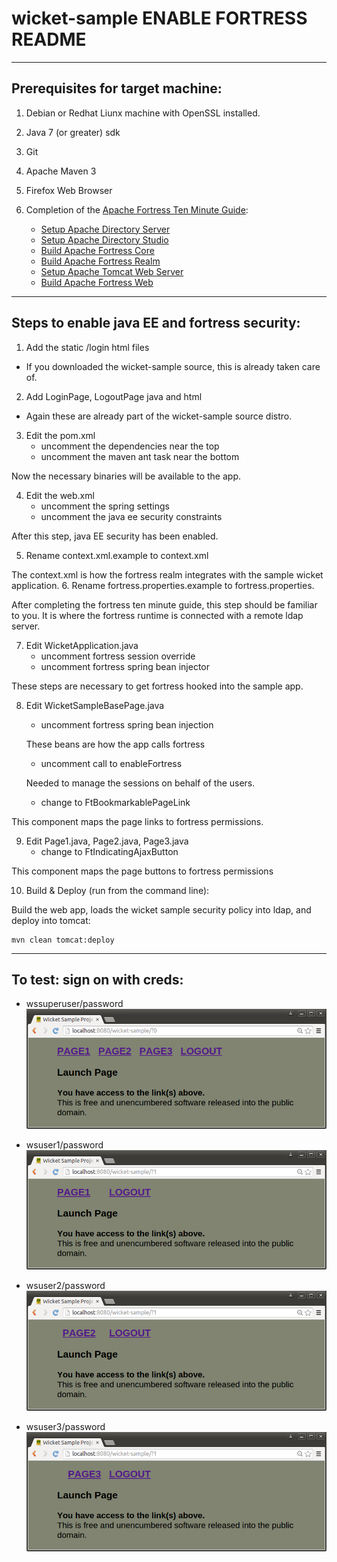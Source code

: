 # wicket-sample ENABLE FORTRESS README
-------------------------------------------------------------------------------

## Prerequisites for target machine:
1. Debian or Redhat Liunx machine with OpenSSL installed.

2. Java 7 (or greater) sdk

3. Git

4. Apache Maven 3

5. Firefox Web Browser

6. Completion of the [Apache Fortress Ten Minute Guide](http://symas.com/javadocs/apache-fortress-core/org/apache/directory/fortress/core/doc-files/ten-minute-guide.html):
    * [Setup Apache Directory Server](http://symas.com/javadocs/apache-fortress-core/org/apache/directory/fortress/core/doc-files/apache-directory-server.html)
    * [Setup Apache Directory Studio](http://symas.com/javadocs/apache-fortress-core/org/apache/directory/fortress/core/doc-files/apache-directory-studio.html)
    * [Build Apache Fortress Core](http://symas.com/javadocs/apac1he-fortress-core/org/apache/directory/fortress/core/doc-files/apache-fortress-core.html)
    * [Build Apache Fortress Realm](http://symas.com/javadocs/apache-fortress-core/org/apache/directory/fortress/core/doc-files/apache-fortress-realm.html)
    * [Setup Apache Tomcat Web Server](http://symas.com/javadocs/apache-fortress-core/org/apache/directory/fortress/core/doc-files/apache-tomcat.html)
    * [Build Apache Fortress Web](http://symas.com/javadocs/apache-fortress-core/org/apache/directory/fortress/core/doc-files/apache-fortress-web.html)

-------------------------------------------------------------------------------

## Steps to enable java EE and fortress security:

1. Add the static /login html files

 * If you downloaded the wicket-sample source, this is already taken care of.

2. Add LoginPage, LogoutPage java and html

 * Again these are already part of the wicket-sample source distro.

3. Edit the pom.xml
    * uncomment the dependencies near the top
    * uncomment the maven ant task near the bottom

 Now the necessary binaries will be available to the app.

4. Edit the web.xml
    * uncomment the spring settings
    * uncomment the java ee security constraints

 After this step, java EE security has been enabled.

5. Rename context.xml.example to context.xml

 The context.xml is how the fortress realm integrates with the sample wicket application.
6. Rename fortress.properties.example to fortress.properties.

 After completing the fortress ten minute guide, this step should be familiar to you.  It is where the fortress runtime is connected with a remote ldap server.

7. Edit WicketApplication.java
    * uncomment fortress session override
    * uncomment fortress spring bean injector

 These steps are necessary to get fortress hooked into the sample app.

8. Edit WicketSampleBasePage.java
    * uncomment fortress spring bean injection

     These beans are how the app calls fortress
    * uncomment call to enableFortress

     Needed to manage the sessions on behalf of the users.
    * change to FtBookmarkablePageLink

 This component maps the page links to fortress permissions.

9. Edit Page1.java, Page2.java, Page3.java
    * change to FtIndicatingAjaxButton

 This component maps the page buttons to fortress permissions

10. Build & Deploy (run from the command line):

 Build the web app, loads the wicket sample security policy into ldap, and deploy into tomcat:
```
mvn clean tomcat:deploy
```
-------------------------------------------------------------------------------

## To test: sign on with creds:
* wssuperuser/password
   ![SuperUser](src/main/javadoc/doc-files/Screenshot-wicket-sample-wssuperuser-small.png "Super User")


* wsuser1/password
   ![WsUser1](src/main/javadoc/doc-files/Screenshot-wicket-sample-wsuser1-small.png "WsUser1")


* wsuser2/password
   ![WsUser2](src/main/javadoc/doc-files/Screenshot-wicket-sample-wsuser2-small.png "WsUser2")


* wsuser3/password
   ![WsUser3](src/main/javadoc/doc-files/Screenshot-wicket-sample-wsuser3-small.png "WsUser3")